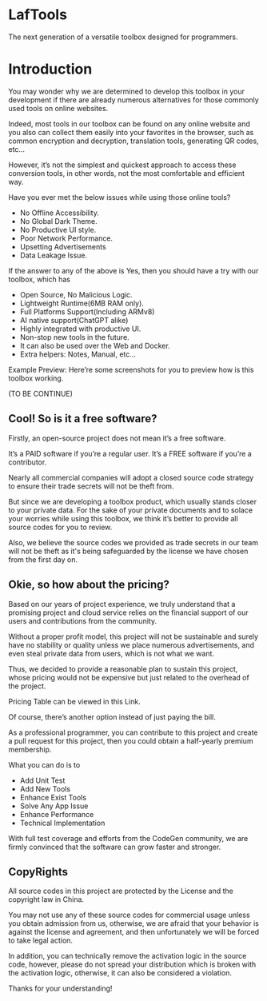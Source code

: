 # LafTools
The next generation of a versatile toolbox designed for programmers.

# Introduction 

You may wonder why we are determined to develop this toolbox in your development if there are already numerous alternatives for those commonly used tools on online websites.

Indeed, most tools in our toolbox can be found on any online website and you also can collect them easily into your favorites in the browser, such as common encryption and decryption, translation tools, generating QR codes, etc…  

However, it’s not the simplest and quickest approach to access these conversion tools, in other words, not the most comfortable and efficient way. 

Have you ever met the below issues while using those online tools?
- No Offline Accessibility.
- No Global Dark Theme.
- No Productive UI style.
- Poor Network Performance.
- Upsetting Advertisements
- Data Leakage Issue.

If the answer to any of the above is Yes, then you should have a try with our toolbox, which has 
- Open Source, No Malicious Logic.
- Lightweight Runtime(6MB RAM only).
- Full Platforms Support(Including ARMv8)
- AI native support(ChatGPT alike)
- Highly integrated with productive UI.
- Non-stop new tools in the future.
- It can also be used over the Web and Docker.
- Extra helpers: Notes, Manual, etc...


Example Preview:
Here’re some screenshots for you to preview how is this toolbox working.

(TO BE CONTINUE)

## Cool! So is it a free software?

Firstly, an open-source project does not mean it’s a free software. 

It’s a PAID software if you’re a regular user.
It’s a FREE software if you’re a contributor.

Nearly all commercial companies will adopt a closed source code strategy to ensure their trade secrets will not be theft from. 

But since we are developing a toolbox product, which usually stands closer to your private data. For the sake of your private documents and to solace your worries while using this toolbox,  we think it’s better to provide all source codes for you to review.

Also, we believe the source codes we provided as trade secrets in our team will not be theft as it's being safeguarded by the license we have chosen from the first day on.

## Okie, so how about the pricing?

Based on our years of project experience, we truly understand that a promising project and cloud service relies on the financial support of our users and contributions from the community.

Without a proper profit model, this project will not be sustainable and surely have no stability or quality unless we place numerous advertisements, and even steal private data from users, which is not what we want.

Thus, we decided to provide a reasonable plan to sustain this project, whose pricing would not be expensive but just related to the overhead of the project.   

Pricing Table can be viewed in this Link.

Of course, there’s another option instead of just paying the bill. 

As a professional programmer, you can contribute to this project and create a pull request for this project, then you could obtain a half-yearly premium membership.

What you can do is to
- Add Unit Test
- Add New Tools
- Enhance Exist Tools
- Solve Any App Issue  
- Enhance Performance		
- Technical Implementation

With full test coverage and efforts from the CodeGen community, we are firmly convinced that the software can grow faster and stronger. 



## CopyRights
All source codes in this project are protected by the License and the copyright law in China.

You may not use any of these source codes for commercial usage unless you obtain admission from us, otherwise, we are afraid that your behavior is against the license and agreement, and then unfortunately we will be forced to take legal action.

In addition, you can technically remove the activation logic in the source code, however, please do not spread your distribution which is broken with the activation logic, otherwise, it can also be considered a violation.

Thanks for your understanding!
